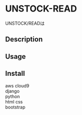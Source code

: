# UNSTOCK-READ 
UNSTOCK/READは


## Description


## Usage


## Install
aws cloud9 <br>
django <br>
python <br>
html css <br>
bootstrap
